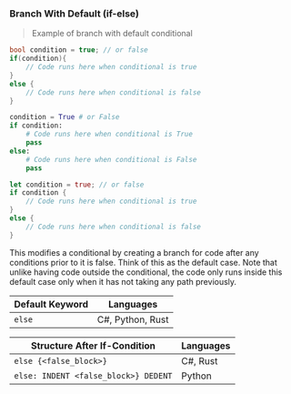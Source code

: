### Branch With Default (if-else)

> Example of branch with default conditional

```csharp
bool condition = true; // or false
if(condition){
    // Code runs here when conditional is true
}
else {
    // Code runs here when conditional is false
}
```

```python
condition = True # or False
if condition:
    # Code runs here when conditional is True
    pass
else: 
    # Code runs here when conditional is False
    pass
```

```rust
let condition = true; // or false
if condition {
    // Code runs here when conditional is true
}
else {
    // Code runs here when conditional is false
}
```

This modifies a conditional by creating a branch for code after any conditions prior to it is false. Think of this as the default case. Note that unlike having code outside the conditional, the code only runs inside this default case only when it has not taking any path previously. 

| Default Keyword | Languages        |
|-----------------|------------------|
| `else`          | C#, Python, Rust |

| Structure After If-Condition         | Languages |
|--------------------------------------|-----------|
| `else {<false_block>}`               | C#, Rust  |
| `else: INDENT <false_block>} DEDENT` | Python    |
